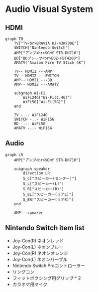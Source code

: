 # Audio Visual System

## HDMI
```mermaid
graph TB
    TV["TV<br>BRAVIA KJ-43W730E"]
    SWITCH["Nintendo Switch"]
    AMP["アンプ<br>SONY STR-DH710"]
    BD["BDプレーヤ<br>BDZ-FBT4200"]
    AMATV["Amazon Fire TV Stick 4K"]

    TV-- HDMI1 ---AMP
    TV-- HDMI2 ---SWITCH
    AMP-- HDMI1 ---BD
    AMP-- HDMI2 ---AMATV

    subgraph Wi-Fi
        WiFi24G["Wi-Fi(2.4G)"]
        WiFi5G["Wi-Fi(5G)"]
    end

    TV -..- WiFi24G
    SWITCH -..- WiFi5G
    BD -..- WiFi5G
    AMATV -..- WiFi5G
```

## Audio
```mermaid
graph LR
    AMP["アンプ<br>SONY STR-DH710"]

    subgraph speaker
        direction LR
        S_C["スピーカー(センター)"]
        S_L["スピーカー(L)"]
        S_R["スピーカー(R)"]
        S_BL["スピーカー(リアL)"]
        S_BR["スピーカー(リアR)"]
    end

    AMP---speaker
```

## Nintendo Switch item list

* Joy-Con(R) ネオンレッド
* Joy-Con(L) ネオンブルー
* Joy-Con(R) ネオンオレンジ
* Joy-Con(L) ネオンパープル
* Nintendo Switch Proコントローラー
* リングコン
* フィットボクシング用グリップ * 2
* カラオケ用マイク
